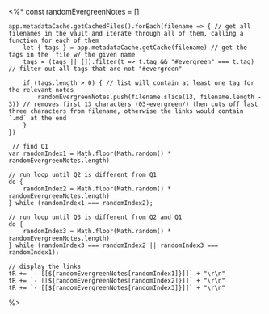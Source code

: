 <%* 
    const randomEvergreenNotes = []

    app.metadataCache.getCachedFiles().forEach(filename => { // get all filenames in the vault and iterate through all of them, calling a function for each of them
        let { tags } = app.metadataCache.getCache(filename) // get the tags in the  file w/ the given name
        tags = (tags || []).filter(t => t.tag && "#evergreen" === t.tag) // filter out all tags that are not "#evergreen"
        
        if (tags.length > 0) { // list will contain at least one tag for the relevant notes
            randomEvergreenNotes.push(filename.slice(13, filename.length - 3)) // removes first 13 characters (03-evergreen/) then cuts off last three characters from filename, otherwise the links would contain `.md` at the end
        }
    })

     // find Q1
    var randomIndex1 = Math.floor(Math.random() * randomEvergreenNotes.length)

    // run loop until Q2 is different from Q1 
    do {
        randomIndex2 = Math.floor(Math.random() * randomEvergreenNotes.length)
    } while (randomIndex1 === randomIndex2);

    // run loop until Q3 is different from Q2 and Q1
    do {
        randomIndex3 = Math.floor(Math.random() * randomEvergreenNotes.length)
    } while (randomIndex3 === randomIndex2 || randomIndex3 === randomIndex1);

    // display the links
    tR += `- [[${randomEvergreenNotes[randomIndex1]}]]` + "\r\n"
    tR += `- [[${randomEvergreenNotes[randomIndex2]}]]` + "\r\n"
    tR += `- [[${randomEvergreenNotes[randomIndex3]}]]` + "\r\n"
%>